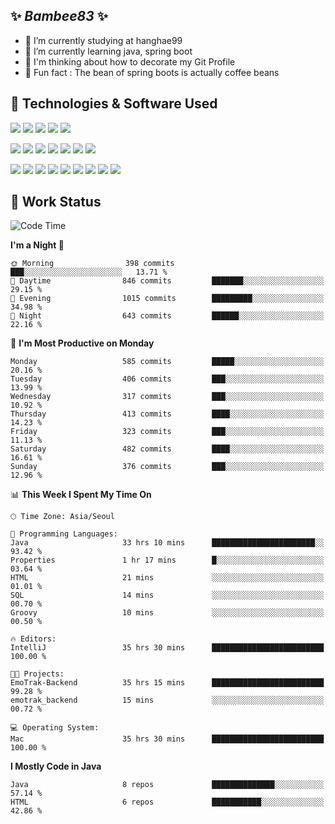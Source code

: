 ##  ✨ _Bambee83_ ✨ 

- 🔭 I’m currently studying at hanghae99
- 🌱 I’m currently learning java, spring boot
- 🤔 I'm thinking about how to decorate my Git Profile
- 🪹 Fun fact : The bean of spring boots is actually coffee beans 

<!-- - 💬 Ask me about ...
- 📫 How to reach me: ...
- 😄 Pronouns: ... -->
<!-- - 👯 I’m looking to collaborate on ...-->

## 🔧  Technologies & Software Used

<img src="https://img.shields.io/badge/Java-007396?style=flat-round&logo=OpenJDK&logoColor=white"/> <img src="https://img.shields.io/badge/Spring-6DB33F?style=flat-round&logo=spring&logoColor=white"/>   <img src="https://img.shields.io/badge/SpringBoot-6DB33F?style=flat-round&logo=springboot&logoColor=white"/>  <img src="https://img.shields.io/badge/SpringSecurity-6DB33F?style=flat-round&logo=SpringSecurity&logoColor=white"/>   <img src="https://img.shields.io/badge/JSON Web Token-000000?style=flat-round&logo=JSON Web Tokens&logoColor=white"/> 

<img src="https://img.shields.io/badge/github-181717?style=flat-round&logo=github&logoColor=white"/> <img src="https://img.shields.io/badge/git-F05032?style=flat-round&logo=git&logoColor=white"/> <img src="https://img.shields.io/badge/githubactions-2088FF?style=flat-round&logo=githubactions&logoColor=white"/>  <img src="https://img.shields.io/badge/Gradle-02303A?style=flat-round&logo=Gradle&logoColor=white"/>  <img src="https://img.shields.io/badge/IntelliJIDEA-000000?style=flat-round&logo=IntelliJIDEA&logoColor=white"/>  <img src="https://img.shields.io/badge/Postman-FF6C37?style=flat-round&logo=Postman&logoColor=white"/>  <img src="https://img.shields.io/badge/Sourcetree-0052CC?style=flat-round&logo=Sourcetree&logoColor=white"/>

<img src="https://img.shields.io/badge/AmazonS3-569A31?style=flat-round&logo=AmazonS3&logoColor=white"/>  <img src="https://img.shields.io/badge/AmazonEC2-FF9900?style=flat-round&logo=AmazonEC2&logoColor=white"/>  <img src="https://img.shields.io/badge/AmazonRDS-527FFF?style=flat-round&logo=AmazonRDS&logoColor=white"/>  <img src="https://img.shields.io/badge/MySQL-4479A1?style=flat-round&logo=MySQL&logoColor=white"/>  <img src="https://img.shields.io/badge/MongoDB-47A248?style=flat-round&logo=MongoDB&logoColor=white"/> <img src="https://img.shields.io/badge/Ubuntu-E95420?style=flat-round&logo=Ubuntu&logoColor=white"/> <img src="https://img.shields.io/badge/FileZilla-BF0000?style=flat-round&logo=filezilla&logoColor=white"/> <img src="https://img.shields.io/badge/Notion-000000?style=flat-round&logo=Notion&logoColor=white"/> <img src="https://img.shields.io/badge/Slack-F06A6A?style=flat-round&logo=slack&logoColor=white"/>
 
<!-- Markdown lang
[![Bambee83 Badge](https://img.shields.io/badge/Bambee83'blog-4A154B.svg?&style=for-the-badge&logo=Bloglovin&link=https://blog.naver.com/bambee83)](https://blog.naver.com/bambee83)
## 🚀  GitHub stats & Top Langs
[![Bambee83's GitHub stats-Dark](https://github-readme-stats.vercel.app/api?username=bambee83&show_icons=true&theme=dark#gh-dark-mode-only)]((https://github.com/bambee83/github-readme-stats#gh-dark-mode-only))
![Top Langs-Dark](https://github-readme-stats.vercel.app/api/top-langs/?username=bambee83&layout=compact&theme=dark#gh-dark-mode-only)
## 🐳   Project

[mini project - SeoulCulturePort](https://github.com/event-information)
[clone coding - Instaclone](https://github.com/instaclone8)
[final project - emotrak](https://github.com/EmoTrak)
[![bambee83's wakatime stats](https://github-readme-stats.vercel.app/api/wakatime?username=bambee83)]
 -->
## 🐳 Work Status
<!--START_SECTION:waka-->
![Code Time](http://img.shields.io/badge/Code%20Time-35%20hrs%2030%20mins-blue)

**I'm a Night 🦉** 

```text
🌞 Morning                398 commits         ███░░░░░░░░░░░░░░░░░░░░░░   13.71 % 
🌆 Daytime                846 commits         ███████░░░░░░░░░░░░░░░░░░   29.15 % 
🌃 Evening                1015 commits        █████████░░░░░░░░░░░░░░░░   34.98 % 
🌙 Night                  643 commits         ██████░░░░░░░░░░░░░░░░░░░   22.16 % 
```
📅 **I'm Most Productive on Monday** 

```text
Monday                   585 commits         █████░░░░░░░░░░░░░░░░░░░░   20.16 % 
Tuesday                  406 commits         ███░░░░░░░░░░░░░░░░░░░░░░   13.99 % 
Wednesday                317 commits         ███░░░░░░░░░░░░░░░░░░░░░░   10.92 % 
Thursday                 413 commits         ████░░░░░░░░░░░░░░░░░░░░░   14.23 % 
Friday                   323 commits         ███░░░░░░░░░░░░░░░░░░░░░░   11.13 % 
Saturday                 482 commits         ████░░░░░░░░░░░░░░░░░░░░░   16.61 % 
Sunday                   376 commits         ███░░░░░░░░░░░░░░░░░░░░░░   12.96 % 
```


📊 **This Week I Spent My Time On** 

```text
🕑︎ Time Zone: Asia/Seoul

💬 Programming Languages: 
Java                     33 hrs 10 mins      ███████████████████████░░   93.42 % 
Properties               1 hr 17 mins        █░░░░░░░░░░░░░░░░░░░░░░░░   03.64 % 
HTML                     21 mins             ░░░░░░░░░░░░░░░░░░░░░░░░░   01.01 % 
SQL                      14 mins             ░░░░░░░░░░░░░░░░░░░░░░░░░   00.70 % 
Groovy                   10 mins             ░░░░░░░░░░░░░░░░░░░░░░░░░   00.50 % 

🔥 Editors: 
IntelliJ                 35 hrs 30 mins      █████████████████████████   100.00 % 

🐱‍💻 Projects: 
EmoTrak-Backend          35 hrs 15 mins      █████████████████████████   99.28 % 
emotrak_backend          15 mins             ░░░░░░░░░░░░░░░░░░░░░░░░░   00.72 % 

💻 Operating System: 
Mac                      35 hrs 30 mins      █████████████████████████   100.00 % 
```

**I Mostly Code in Java** 

```text
Java                     8 repos             ██████████████░░░░░░░░░░░   57.14 % 
HTML                     6 repos             ███████████░░░░░░░░░░░░░░   42.86 % 
```




<!--END_SECTION:waka-->
